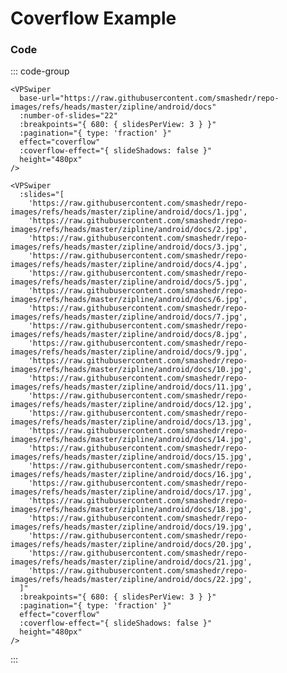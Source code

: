 # Coverflow Example

<ExampleLinks />

<!--@include: ./parts/head.md-->

<VPSwiper
base-url="https://raw.githubusercontent.com/smashedr/repo-images/refs/heads/master/zipline/android/docs"
:number-of-slides="22"
:breakpoints="{ 680: { slidesPerView: 3 } }"
:pagination="{ type: 'fraction' }"
effect="coverflow"
:coverflow-effect="{ slideShadows: false }"
height="480px"
/>

### Code

::: code-group

```vue [Dynamic URLs ~vscode-icons:file-type-codekit~]
<VPSwiper
  base-url="https://raw.githubusercontent.com/smashedr/repo-images/refs/heads/master/zipline/android/docs"
  :number-of-slides="22"
  :breakpoints="{ 680: { slidesPerView: 3 } }"
  :pagination="{ type: 'fraction' }"
  effect="coverflow"
  :coverflow-effect="{ slideShadows: false }"
  height="480px"
/>
```

```vue [Slides ~vscode-icons:file-type-text~]
<VPSwiper
  :slides="[
    'https://raw.githubusercontent.com/smashedr/repo-images/refs/heads/master/zipline/android/docs/1.jpg',
    'https://raw.githubusercontent.com/smashedr/repo-images/refs/heads/master/zipline/android/docs/2.jpg',
    'https://raw.githubusercontent.com/smashedr/repo-images/refs/heads/master/zipline/android/docs/3.jpg',
    'https://raw.githubusercontent.com/smashedr/repo-images/refs/heads/master/zipline/android/docs/4.jpg',
    'https://raw.githubusercontent.com/smashedr/repo-images/refs/heads/master/zipline/android/docs/5.jpg',
    'https://raw.githubusercontent.com/smashedr/repo-images/refs/heads/master/zipline/android/docs/6.jpg',
    'https://raw.githubusercontent.com/smashedr/repo-images/refs/heads/master/zipline/android/docs/7.jpg',
    'https://raw.githubusercontent.com/smashedr/repo-images/refs/heads/master/zipline/android/docs/8.jpg',
    'https://raw.githubusercontent.com/smashedr/repo-images/refs/heads/master/zipline/android/docs/9.jpg',
    'https://raw.githubusercontent.com/smashedr/repo-images/refs/heads/master/zipline/android/docs/10.jpg',
    'https://raw.githubusercontent.com/smashedr/repo-images/refs/heads/master/zipline/android/docs/11.jpg',
    'https://raw.githubusercontent.com/smashedr/repo-images/refs/heads/master/zipline/android/docs/12.jpg',
    'https://raw.githubusercontent.com/smashedr/repo-images/refs/heads/master/zipline/android/docs/13.jpg',
    'https://raw.githubusercontent.com/smashedr/repo-images/refs/heads/master/zipline/android/docs/14.jpg',
    'https://raw.githubusercontent.com/smashedr/repo-images/refs/heads/master/zipline/android/docs/15.jpg',
    'https://raw.githubusercontent.com/smashedr/repo-images/refs/heads/master/zipline/android/docs/16.jpg',
    'https://raw.githubusercontent.com/smashedr/repo-images/refs/heads/master/zipline/android/docs/17.jpg',
    'https://raw.githubusercontent.com/smashedr/repo-images/refs/heads/master/zipline/android/docs/18.jpg',
    'https://raw.githubusercontent.com/smashedr/repo-images/refs/heads/master/zipline/android/docs/19.jpg',
    'https://raw.githubusercontent.com/smashedr/repo-images/refs/heads/master/zipline/android/docs/20.jpg',
    'https://raw.githubusercontent.com/smashedr/repo-images/refs/heads/master/zipline/android/docs/21.jpg',
    'https://raw.githubusercontent.com/smashedr/repo-images/refs/heads/master/zipline/android/docs/22.jpg',
  ]"
  :breakpoints="{ 680: { slidesPerView: 3 } }"
  :pagination="{ type: 'fraction' }"
  effect="coverflow"
  :coverflow-effect="{ slideShadows: false }"
  height="480px"
/>
```

:::
